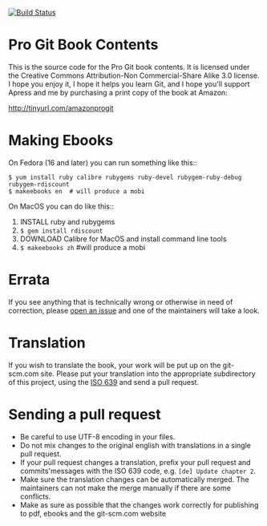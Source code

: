 [![Build Status](https://secure.travis-ci.org/progit/progit.png?branch=master)](https://travis-ci.org/progit/progit)

# Pro Git Book Contents

This is the source code for the Pro Git book contents.  It is licensed under
the Creative Commons Attribution-Non Commercial-Share Alike 3.0 license.  I
hope you enjoy it, I hope it helps you learn Git, and I hope you'll support
Apress and me by purchasing a print copy of the book at Amazon:

http://tinyurl.com/amazonprogit

# Making Ebooks

On Fedora (16 and later) you can run something like this::

    $ yum install ruby calibre rubygems ruby-devel rubygem-ruby-debug rubygem-rdiscount
    $ makeebooks en  # will produce a mobi

On MacOS you can do like this::
	
1. INSTALL ruby and rubygems
2. `$ gem install rdiscount`
3. DOWNLOAD Calibre for MacOS and install command line tools
4. `$ makeebooks zh` #will produce a mobi

# Errata

If you see anything that is technically wrong or otherwise in need of
correction, please [open an issue](https://github.com/progit/progit/issues/new) and one of the maintainers will take a look.


# Translation

If you wish to translate the book, your work will be put up on the 
git-scm.com site.  Please put your translation into the appropriate
subdirectory of this project, using the 
[ISO 639](http://en.wikipedia.org/wiki/List_of_ISO_639-1_codes) 
and send a pull request.

# Sending a pull request

* Be careful to use UTF-8 encoding in your files.
* Do not mix changes to the original english with translations in a single pull request.
* If your pull request changes a translation, prefix your pull request and commits'messages with the ISO 639 code, e.g. `[de] Update chapter 2`.
* Make sure the translation changes can be automatically merged. The maintainers can not make the merge manually if there are some conflicts.
* Make as sure as possible that the changes work correctly for publishing to pdf, ebooks and the git-scm.com website